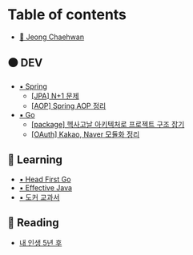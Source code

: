 # Table of contents

* [🔹 Jeong Chaehwan](README.md)

## ⚫ DEV

* [▪ Spring](dev/spring/README.md)
  * [\[JPA\] N+1 문제](dev/spring/jpa-n+1.md)
  * [\[AOP\] Spring AOP 정리](dev/spring/aop-spring-aop.md)
* [▪ Go](dev/golang/README.md)
  * [\[package\] 헥사고날 아키텍처로 프로젝트 구조 잡기](dev/golang/package.md)
  * [\[OAuth\] Kakao, Naver 모듈화 정리](dev/golang/oauth-kakao-naver.md)

## 🔘 Learning

* [▪ Head First Go](learning/head-first-go.md)
* [▪ Effective Java](learning/effective-java.md)
* [▪ 도커 교과서](learning/undefined.md)

## 🔳 Reading

* [내 인생 5년 후](reading/5.md)
